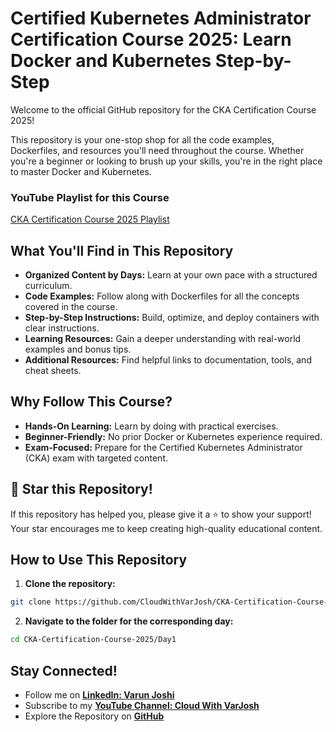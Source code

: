 # Certified Kubernetes Administrator Certification Course 2025: Learn Docker and Kubernetes Step-by-Step

Welcome to the official GitHub repository for the CKA Certification Course 2025!

This repository is your one-stop shop for all the code examples, Dockerfiles, and resources you'll need throughout the course. Whether you're a beginner or looking to brush up your skills, you're in the right place to master Docker and Kubernetes.

### YouTube Playlist for this Course  
[CKA Certification Course 2025 Playlist](https://www.youtube.com/playlist?list=PLmPit9IIdzwRjqD-l_sZBDdPlcSfKqpAt)

## What You'll Find in This Repository

* **Organized Content by Days:** Learn at your own pace with a structured curriculum.
* **Code Examples:** Follow along with Dockerfiles for all the concepts covered in the course.
* **Step-by-Step Instructions:** Build, optimize, and deploy containers with clear instructions.
* **Learning Resources:** Gain a deeper understanding with real-world examples and bonus tips.
* **Additional Resources:** Find helpful links to documentation, tools, and cheat sheets.

## Why Follow This Course?

* **Hands-On Learning:** Learn by doing with practical exercises.
* **Beginner-Friendly:** No prior Docker or Kubernetes experience required.
* **Exam-Focused:** Prepare for the Certified Kubernetes Administrator (CKA) exam with targeted content.

## 🌟 Star this Repository!

If this repository has helped you, please give it a ⭐ to show your support! Your star encourages me to keep creating high-quality educational content.

## How to Use This Repository

1. **Clone the repository:**

```bash
git clone https://github.com/CloudWithVarJosh/CKA-Certification-Course-2025.git
```
2. **Navigate to the folder for the corresponding day:**

```bash
cd CKA-Certification-Course-2025/Day1
```
##  Stay Connected!  

- Follow me on **[LinkedIn: Varun Joshi](https://www.linkedin.com/in/varun-joshi-2b516752/)**  
- Subscribe to my **[YouTube Channel: Cloud With VarJosh](https://www.youtube.com/@CloudWithVarJosh)**  
- Explore the Repository on **[GitHub](https://github.com/CloudWithVarJosh/CKA-Certification-Course-2025)**  
